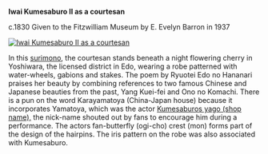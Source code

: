 **Iwai Kumesaburo II as a courtesan**

c.1830 Given to the Fitzwilliam Museum by E. Evelyn Barron in 1937

[![Iwai Kumesaburo II as a courtesan](P.490-1937.jpg)](KUN/kunp490.htm)

In this [surimono](/context/textP), the courtesan stands beneath a night flowering cherry in Yoshiwara, the licensed district in Edo, wearing a robe patterned with water-wheels, gabions and stakes. The poem by Ryuotei Edo no Hananari praises her beauty by combining references to two famous Chinese and Japanese beauties from the past, Yang Kuei-fei and Ono no Komachi. There is a pun on the word Karayamatoya (China-Japan house) because it incorporates Yamatoya, which was the actor [Kumesaburos yago (shop name),](/context/textD) the nick-name shouted out by fans to encourage him during a performance. The actors fan-butterfly (ogi-cho) crest (mon) forms part of the design of the hairpins. The iris pattern on the robe was also associated with Kumesaburo.
